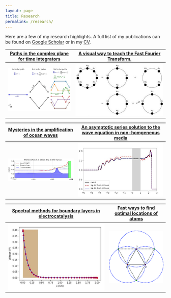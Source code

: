 ```yaml
---
layout: page
title: Research
permalink: /research/
---
```


Here are a few of my research highlights. A full list of my publications can be found on [Google Scholar](https://scholar.google.com/citations?user=-Go8DD4AAAAJ&hl=en) or in my [CV](pdfs/CV_Jithin_Nov2022.pdf).

[Paths in the complex plane for time integrators](https://arxiv.org/abs/2110.04402)            |  [A visual way to teach the Fast Fourier Transform.](https://sinews.siam.org/Details-Page/a-visual-way-to-teach-the-fast-fourier-transform)
:-------------------------:|:-------------------------:
![](pp1.jpg)  |  ![](pp4.jpg)

[Mysteries in the amplification of ocean waves](https://arxiv.org/abs/1901.04148)            |  [An asymptotic series solution to the wave equation in non-homgeneous media](https://arxiv.org/abs/1901.04158)
:-------------------------:|:-------------------------:
![](pp6.png)  |  ![](pp3.jpg)

[Spectral methods for boundary layers in electrocatalysis]()            |  [Fast ways to find optimal locations of atoms](https://link.springer.com/chapter/10.1007/978-3-030-50426-7_13)
:-------------------------:|:-------------------------:
![](pp2.jpg)  |  ![](pp5.png)
